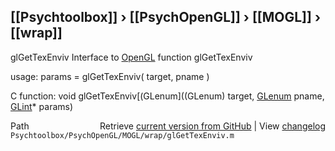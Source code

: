 ## [[Psychtoolbox]] &#8250; [[PsychOpenGL]] &#8250; [[MOGL]] &#8250; [[wrap]]

glGetTexEnviv  Interface to [OpenGL](OpenGL) function glGetTexEnviv  
  
usage:  params = glGetTexEnviv( target, pname )  
  
C function:  void glGetTexEnviv[(GLenum]((GLenum) target, [GLenum](GLenum) pname, [GLint](GLint)\* params)  




<div class="code_header" style="text-align:right;">
  <span style="float:left;">Path&nbsp;&nbsp;</span> <span class="counter">Retrieve <a href=
  "https://raw.github.com/Psychtoolbox-3/Psychtoolbox-3/beta/Psychtoolbox/PsychOpenGL/MOGL/wrap/glGetTexEnviv.m">current version from GitHub</a> | View <a href=
  "https://github.com/Psychtoolbox-3/Psychtoolbox-3/commits/beta/Psychtoolbox/PsychOpenGL/MOGL/wrap/glGetTexEnviv.m">changelog</a></span>
</div>
<div class="code">
  <code>Psychtoolbox/PsychOpenGL/MOGL/wrap/glGetTexEnviv.m</code>
</div>

